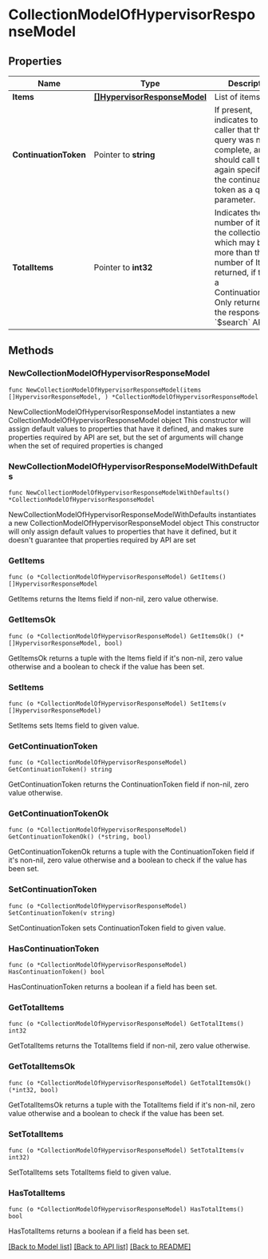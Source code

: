 # CollectionModelOfHypervisorResponseModel

## Properties

Name | Type | Description | Notes
------------ | ------------- | ------------- | -------------
**Items** | [**[]HypervisorResponseModel**](HypervisorResponseModel.md) | List of items. | 
**ContinuationToken** | Pointer to **string** | If present, indicates to the caller that the query was not complete, and they should call the API again specifying the continuation token as a query parameter. | [optional] 
**TotalItems** | Pointer to **int32** | Indicates the total number of items in the collection, which may be more than the number of Items returned, if there is a ContinuationToken.  Only returned in the response to &#x60;$search&#x60; APIs. | [optional] 

## Methods

### NewCollectionModelOfHypervisorResponseModel

`func NewCollectionModelOfHypervisorResponseModel(items []HypervisorResponseModel, ) *CollectionModelOfHypervisorResponseModel`

NewCollectionModelOfHypervisorResponseModel instantiates a new CollectionModelOfHypervisorResponseModel object
This constructor will assign default values to properties that have it defined,
and makes sure properties required by API are set, but the set of arguments
will change when the set of required properties is changed

### NewCollectionModelOfHypervisorResponseModelWithDefaults

`func NewCollectionModelOfHypervisorResponseModelWithDefaults() *CollectionModelOfHypervisorResponseModel`

NewCollectionModelOfHypervisorResponseModelWithDefaults instantiates a new CollectionModelOfHypervisorResponseModel object
This constructor will only assign default values to properties that have it defined,
but it doesn't guarantee that properties required by API are set

### GetItems

`func (o *CollectionModelOfHypervisorResponseModel) GetItems() []HypervisorResponseModel`

GetItems returns the Items field if non-nil, zero value otherwise.

### GetItemsOk

`func (o *CollectionModelOfHypervisorResponseModel) GetItemsOk() (*[]HypervisorResponseModel, bool)`

GetItemsOk returns a tuple with the Items field if it's non-nil, zero value otherwise
and a boolean to check if the value has been set.

### SetItems

`func (o *CollectionModelOfHypervisorResponseModel) SetItems(v []HypervisorResponseModel)`

SetItems sets Items field to given value.


### GetContinuationToken

`func (o *CollectionModelOfHypervisorResponseModel) GetContinuationToken() string`

GetContinuationToken returns the ContinuationToken field if non-nil, zero value otherwise.

### GetContinuationTokenOk

`func (o *CollectionModelOfHypervisorResponseModel) GetContinuationTokenOk() (*string, bool)`

GetContinuationTokenOk returns a tuple with the ContinuationToken field if it's non-nil, zero value otherwise
and a boolean to check if the value has been set.

### SetContinuationToken

`func (o *CollectionModelOfHypervisorResponseModel) SetContinuationToken(v string)`

SetContinuationToken sets ContinuationToken field to given value.

### HasContinuationToken

`func (o *CollectionModelOfHypervisorResponseModel) HasContinuationToken() bool`

HasContinuationToken returns a boolean if a field has been set.

### GetTotalItems

`func (o *CollectionModelOfHypervisorResponseModel) GetTotalItems() int32`

GetTotalItems returns the TotalItems field if non-nil, zero value otherwise.

### GetTotalItemsOk

`func (o *CollectionModelOfHypervisorResponseModel) GetTotalItemsOk() (*int32, bool)`

GetTotalItemsOk returns a tuple with the TotalItems field if it's non-nil, zero value otherwise
and a boolean to check if the value has been set.

### SetTotalItems

`func (o *CollectionModelOfHypervisorResponseModel) SetTotalItems(v int32)`

SetTotalItems sets TotalItems field to given value.

### HasTotalItems

`func (o *CollectionModelOfHypervisorResponseModel) HasTotalItems() bool`

HasTotalItems returns a boolean if a field has been set.


[[Back to Model list]](../README.md#documentation-for-models) [[Back to API list]](../README.md#documentation-for-api-endpoints) [[Back to README]](../README.md)


